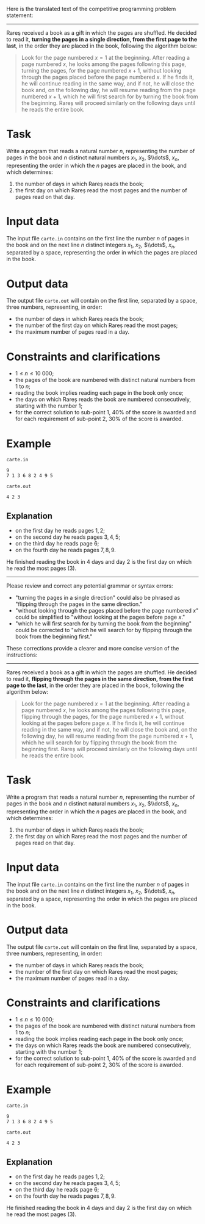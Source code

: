 Here is the translated text of the competitive programming problem statement:

---

Rareș received a book as a gift in which the pages are shuffled. He decided to read it, **turning the pages in a single direction, from the first page to the last**, in the order they are placed in the book, following the algorithm below:

> Look for the page numbered $x=1$ at the beginning.
> After reading a page numbered $x$, he looks among the pages following this page, turning the pages, for the page numbered $x+1$, without looking through the pages placed before the page numbered $x$. If he finds it, he will continue reading in the same way, and if not, he will close the book and, on the following day, he will resume reading from the page numbered $x+1$, which he will first search for by turning the book from the beginning.
> Rareș will proceed similarly on the following days until he reads the entire book.

# Task

Write a program that reads a natural number $n$, representing the number of pages in the book and $n$ distinct natural numbers $x_1$, $x_2$, $\\dots$, $x_n$, representing the order in which the $n$ pages are placed in the book, and which determines:
1. the number of days in which Rareș reads the book;
2. the first day on which Rareș read the most pages and the number of pages read on that day.

# Input data

The input file `carte.in` contains on the first line the number $n$ of pages in the book and on the next line $n$ distinct integers $x_1$, $x_2$, $\\dots$, $x_n$, separated by a space, representing the order in which the pages are placed in the book.

# Output data

The output file `carte.out` will contain on the first line, separated by a space, three numbers, representing, in order:

* the number of days in which Rareș reads the book;
* the number of the first day on which Rareș read the most pages;
* the maximum number of pages read in a day.

# Constraints and clarifications

* $1 \leq n \leq 10\ 000$;
* the pages of the book are numbered with distinct natural numbers from $1$ to $n$;
* reading the book implies reading each page in the book only once;
* the days on which Rareș reads the book are numbered consecutively, starting with the number $1$;
* for the correct solution to sub-point 1, $40\%$ of the score is awarded and for each requirement of sub-point 2, $30\%$ of the score is awarded.

# Example

`carte.in`
```
9
7 1 3 6 8 2 4 9 5
```

`carte.out`
```
4 2 3
```

## Explanation

- on the first day he reads pages $1,2$;
- on the second day he reads pages $3,4,5$;
- on the third day he reads page $6$;
- on the fourth day he reads pages $7,8,9$.

He finished reading the book in $4$ days and day $2$ is the first day on which he read the most pages ($3$).

---

Please review and correct any potential grammar or syntax errors:
- "turning the pages in a single direction" could also be phrased as "flipping through the pages in the same direction."
- "without looking through the pages placed before the page numbered $x$" could be simplified to "without looking at the pages before page $x$."
- "which he will first search for by turning the book from the beginning" could be corrected to "which he will search for by flipping through the book from the beginning first."

These corrections provide a clearer and more concise version of the instructions:

---

Rareș received a book as a gift in which the pages are shuffled. He decided to read it, **flipping through the pages in the same direction, from the first page to the last**, in the order they are placed in the book, following the algorithm below:

> Look for the page numbered $x=1$ at the beginning.
> After reading a page numbered $x$, he looks among the pages following this page, flipping through the pages, for the page numbered $x+1$, without looking at the pages before page $x$. If he finds it, he will continue reading in the same way, and if not, he will close the book and, on the following day, he will resume reading from the page numbered $x+1$, which he will search for by flipping through the book from the beginning first.
> Rareș will proceed similarly on the following days until he reads the entire book.

# Task

Write a program that reads a natural number $n$, representing the number of pages in the book and $n$ distinct natural numbers $x_1$, $x_2$, $\\dots$, $x_n$, representing the order in which the $n$ pages are placed in the book, and which determines:
1. the number of days in which Rareș reads the book;
2. the first day on which Rareș read the most pages and the number of pages read on that day.

# Input data

The input file `carte.in` contains on the first line the number $n$ of pages in the book and on the next line $n$ distinct integers $x_1$, $x_2$, $\\dots$, $x_n$, separated by a space, representing the order in which the pages are placed in the book.

# Output data

The output file `carte.out` will contain on the first line, separated by a space, three numbers, representing, in order:

* the number of days in which Rareș reads the book;
* the number of the first day on which Rareș read the most pages;
* the maximum number of pages read in a day.

# Constraints and clarifications

* $1 \leq n \leq 10\ 000$;
* the pages of the book are numbered with distinct natural numbers from $1$ to $n$;
* reading the book implies reading each page in the book only once;
* the days on which Rareș reads the book are numbered consecutively, starting with the number $1$;
* for the correct solution to sub-point 1, $40\%$ of the score is awarded and for each requirement of sub-point 2, $30\%$ of the score is awarded.

# Example

`carte.in`
```
9
7 1 3 6 8 2 4 9 5
```

`carte.out`
```
4 2 3
```

## Explanation

- on the first day he reads pages $1,2$;
- on the second day he reads pages $3,4,5$;
- on the third day he reads page $6$;
- on the fourth day he reads pages $7,8,9$.

He finished reading the book in $4$ days and day $2$ is the first day on which he read the most pages ($3$).